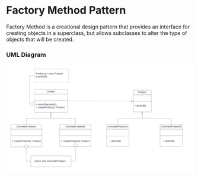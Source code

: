 # Factory Method Pattern
Factory Method is a creational design pattern that provides an interface for creating objects in a superclass, but allows subclasses to alter the type of objects that will be created.

### UML Diagram
![uml](../assets/factory-method.png)